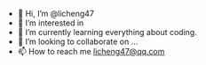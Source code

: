 - 👋 Hi, I’m @licheng47
- 👀 I’m interested in 
- 🌱 I’m currently learning everything about coding.
- 💞️ I’m looking to collaborate on ...
- 📫 How to reach me licheng47@qq.com

<!---
licheng47/licheng47 is a ✨ special ✨ repository because its `README.md` (this file) appears on your GitHub profile.
You can click the Preview link to take a look at your changes.
--->
